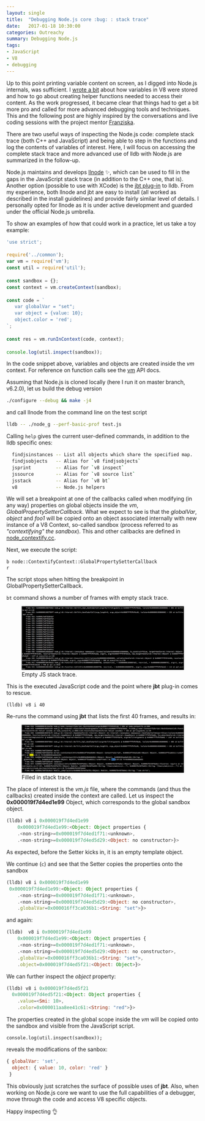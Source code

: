```yaml
---
layout: single
title:  "Debugging Node.js core :bug: : stack trace"
date:   2017-01-18 10:30:00
categories: Outreachy
summary: Debugging Node.js
tags:
- JavaScript
- V8
- debugging
---
```


Up to this point printing variable content on screen, as I digged into Node.js
internals, was sufficient.
I [wrote a bit](https://annamag.github.io/codeandart/outreachy/V8-Data-Types/)
about how variables in V8 were stored and how to go about creating helper functions
needed to access their content.
As the work progressed, it became clear that things had
to get a bit more pro and called for more advanced debugging tools and techniques.
This and the following post are highly inspired by the conversations and live coding sessions
with the project mentor [Franziska](https://github.com/fhinkel/).

There are two useful ways of inspecting the Node.js code: complete stack trace
(both C++ and JavaScript) and being able to step in the functions and
log the contents of variables of interest.
Here, I will focus on accessing the complete stack trace and more advanced
use of lldb with Node.js are summarized in the follow-up.

Node.js maintains and develops [llnode](https://github.com/nodejs/llnode)
:sparkles:,
which can be used to fill in  the gaps in the JavaScript stack trace
(in addition to the C++ one, that is). Another option (possible
to use with XCode) is the [jbt plug-in](https://github.com/thlorenz/lldb-jbt) to lldb.
From my experience, both llnode and jbt are easy to install (all worked as
	described in the install guidelines) and provide fairly similar
level of details. I personally opted for llnode as it is under active development
and guarded under the official Node.js umbrella.

To show an examples of how that could work in a practice, let us take a toy
example:

```js
'use strict';

require('../common');
var vm = require('vm');
const util = require('util');

const sandbox = {};
const context = vm.createContext(sandbox);

const code = `
   var globalVar = "set";
   var object = {value: 10};
   object.color = 'red';
`;

const res = vm.runInContext(code, context);

console.log(util.inspect(sandbox));

```

In the code snippet above, variables and objects are created inside the *vm* context.
For reference on function calls see the [vm](https://nodejs.org/api/vm.html)
API docs.

Assuming that Node.js is cloned locally (here I run it on master branch, v6.2.0),
let us build the debug version

```bash
./configure --debug && make -j4
```

and call llnode from the command line on the test script

```bash
lldb -- ./node_g --perf-basic-prof test.js

```

Calling ```help``` gives the current user-defined commands, in addition to the
lldb specific ones:

```bash
  findjsinstances -- List all objects which share the specified map.
  findjsobjects   -- Alias for `v8 findjsobjects`
  jsprint         -- Alias for `v8 inspect`
  jssource        -- Alias for `v8 source list`
  jsstack         -- Alias for `v8 bt`
  v8              -- Node.js helpers
```


We will set a breakpoint at one of the callbacks called when modifying
(in any way) properties on global objects inside the *vm*,
*GlobalPropertySetterCallback*. What we expect to see
is that the *globalVar*, *object* and *foo1* will be copied onto an object
associated internally with new instance of a V8 Context,
so-called sandbox (process referred to as *"contextifying" the sandbox*).
This and other callbacks are defined in [node_contextify.cc](https://github.com/nodejs/node/blob/master/src/node_contextify.cc).


Next, we execute the script:

```
b node::ContextifyContext::GlobalPropertySetterCallback
r
```

The script stops when hitting the breakpoint in GlobalPropertySetterCallback.

`bt` command shows a number of frames with empty stack trace.
<figure>
  <img src="/assets/images/bt1.png" alt="this is a placeholder image">
  <figcaption>Empty JS stack trace.</figcaption>
</figure>

This is the executed JavaScript code and the point where **jbt** plug-in comes
to rescue.

```
(lldb) v8 i 40
```
Re-runs the command using **jbt** that lists the first 40 frames,
and results in:
<figure>
  <img src="/assets/images/btjs.png" alt="this is a placeholder image">
  <figcaption>Filled in stack trace.</figcaption>
</figure>

The place of interest is the *vm.js* file, where the commands (and thus
	the callbacks) created inside the context are called.
Let us inspect the **0x000019f7d4ed1e99** Object, which corresponds
to the global sandbox object.

```js
(lldb) v8 i 0x000019f7d4ed1e99
    0x000019f7d4ed1e99:<Object: Object properties {
    .<non-string>=0x000019f7d4ed1f71:<unknown>,
    .<non-string>=0x000019f7d4ed5d29:<Object: no constructor>}>
```

As expected, before the Setter kicks in, it is an empty template object.

We continue (```c```) and see that the Setter copies the properties onto the
sandbox

```js
(lldb) v8 i 0x000019f7d4ed1e99
 0x000019f7d4ed1e99:<Object: Object properties {
    .<non-string>=0x000019f7d4ed1f71:<unknown>,
    .<non-string>=0x000019f7d4ed5d29:<Object: no constructor>,
    .globalVar=0x000016ff3ca036b1:<String: "set">}>
```

and again:

```js
(lldb)  v8 i 0x000019f7d4ed1e99
	0x000019f7d4ed1e99:<Object: Object properties {
    .<non-string>=0x000019f7d4ed1f71:<unknown>,
    .<non-string>=0x000019f7d4ed5d29:<Object: no constructor>,
    .globalVar=0x000016ff3ca036b1:<String: "set">,
    .object=0x000019f7d4ed5f21:<Object: Object>}>
```

We can further inspect the *object* property:

```js
(lldb) v8 i 0x000019f7d4ed5f21
  0x000019f7d4ed5f21:<Object: Object properties {
    .value=<Smi: 10>,
    .color=0x000011aa8ee41c61:<String: "red">}>
```

The properties created in the global scope inside the *vm* will be copied onto
the sandbox and visible from the JavaScript script.

```
console.log(util.inspect(sandbox));
```
reveals the modifications of the sanbox:
```JavaScript
{ globalVar: 'set',
  object: { value: 10, color: 'red' }
 }
```

This obviously just scratches the surface of possible uses of **jbt**.
Also, when working on Node.js core we want to use the full capabilities of
a debugger, move through the code and access V8 specific objects.

Happy inspecting :ok_hand:
